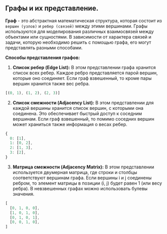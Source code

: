 ## Графы и их представление.

**Граф** - это абстрактная математическая структура, которая состоит из `вершин (узлов)` и `ребер (связей)` между этими вершинами. Графы используются для моделирования различных взаимосвязей между объектами или сущностями. В зависимости от характера связей и задачи, которую необходимо решить с помощью графа, его могут представлять разными способами.

**Способы представления графов:**

1) **Список ребер (Edge List):** В этом представлении графа хранится список всех ребер. Каждое ребро представляется парой вершин, которые оно соединяет. Если граф взвешенный, то кроме пары вершин хранится также вес ребра.

```js
[(0, 1), (1, 2), (2, 3)]
```

2) **Список смежности (Adjacency List):** В этом представлении для каждой вершины хранится список вершин, с которыми она соединена. Это обеспечивает быстрый доступ к соседним вершинам. Если граф взвешенный, то помимо соседних вершин может храниться также информация о весах ребер.

```js
{
  0: [1],
  1: [0, 2],
  2: [1, 3],
  3: [2],
}
```

3) **Матрица смежности (Adjacency Matrix):** В этом представлении используется двумерная матрица, где строки и столбцы соответствуют вершинам графа. Если вершины i и j соединены ребром, то элемент матрицы в позиции (i, j) будет равен 1 (или весу ребра). В невзвешенных графах можно использовать булевы значения.

```js
[
  [0, 1, 0, 0],
  [1, 0, 1, 0],
  [0, 1, 0, 1],
  [0, 0, 1, 0],
]
```


